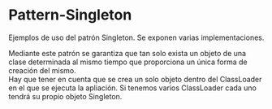 # Pattern-Singleton
Ejemplos de uso del patrón Singleton. Se exponen varias implementaciones.    

Mediante este patrón se garantiza que tan solo exista un objeto de una clase determinada al mismo tiempo que proporciona un única forma de creación del mismo.  
Hay que tener en cuenta que se crea un solo objeto dentro del ClassLoader en el que se ejecuta la apliación. Si tenemos varios ClassLoader cada uno tendrá su propio objeto Singleton.